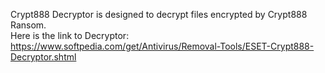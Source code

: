 Crypt888 Decryptor is designed to decrypt files encrypted by Crypt888 Ransom.\
Here is the link to Decryptor:\
https://www.softpedia.com/get/Antivirus/Removal-Tools/ESET-Crypt888-Decryptor.shtml
